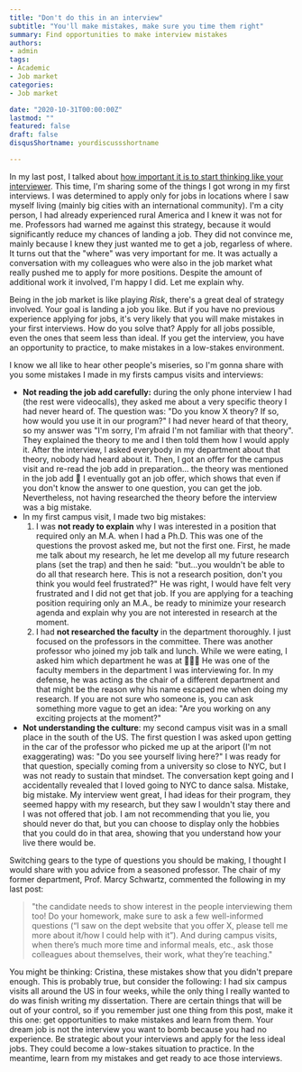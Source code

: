 ```yaml
---
title: "Don't do this in an interview"
subtitle: "You'll make mistakes, make sure you time them right"
summary: Find opportunities to make interview mistakes
authors:
- admin
tags:
- Academic
- Job market
categories:
- Job market

date: "2020-10-31T00:00:00Z"
lastmod: ""
featured: false
draft: false
disqusShortname: yourdiscussshortname

---
```


In my last post, I talked about [how important it is to start thinking like your interviewer](https://crislozano.me/post/interview-mindset/). This time, I'm sharing some of the things I got wrong in my first interviews. I was determined to apply only for jobs in locations where I saw myself living (mainly big cities with an international community). I'm a city person, I had already experienced rural America and I knew it was not for me. Professors had warned me against this strategy, because it would significantly reduce my chances of landing a job. They did not convince me, mainly because I knew they just wanted me to get a job, regarless of where. It turns out that the "where" was very important for me. It was actually a conversation with my colleagues who were also in the job market what really pushed me to apply for more positions. Despite the amount of additional work it involved, I'm happy I did. Let me explain why. 

Being in the job market is like playing *Risk*, there's a great deal of strategy involved. Your goal is landing a job you like. But if you have no previous experience applying for jobs, it's very likely that you will make mistakes in your first interviews. How do you solve that? Apply for all jobs possible, even the ones that seem less than ideal. If you get the interview, you have an opportunity to practice, to make mistakes in a low-stakes environment. 

I know we all like to hear other people's miseries, so I'm gonna share with you some mistakes I made in my firsts campus visits and interviews:

- **Not reading the job add carefully:** during the only phone interview I had (the rest were videocalls), they asked me about a very specific theory I had never heard of. The question was: "Do you know X theory? If so, how would you use it in our program?" I had never heard of that theory, so my answer was "I'm sorry, I'm afraid I'm not familiar with that theory". They explained the theory to me and I then told them how I would apply it. After the interview, I asked everybody in my department about that theory, nobody had heard about it. Then, I got an offer for the campus visit and re-read the job add in preparation... the theory was mentioned in the job add 😬 I eventually got an job offer, which shows that even if you don't know the answer to one question, you can get the job. Nevertheless, not having researched the theory before the interview was a big mistake.
- In my first campus visit, I made two big mistakes:
    1. I was **not ready to explain** why I was interested in a position that required only an M.A. when I had a Ph.D. This was one of the questions the provost asked me, but not the first one. First, he made me talk about my research, he let me develop all my future research plans (set the trap) and then he said: "but...you wouldn't be able to do all that research here. This is not a research position, don't you think you would feel frustrated?" He was right, I would have felt very frustrated and I did not get that job. If you are applying for a teaching position requiring only an M.A., be ready to minimize your research agenda and explain why you are not interested in research at the moment. 
    2. I had **not researched the faculty** in the department thoroughly. I just focused on the professors in the committee. There was another professor who joined my job talk and lunch. While we were eating, I asked him which department he was at 🤦🏻‍♀️ He was one of the faculty members in the department I was interviewing for. In my defense, he was acting as the chair of a different department and that might be the reason why his name escaped me when doing my research. If you are not sure who someone is, you can ask something more vague to get an idea: "Are you working on any exciting projects at the moment?"
- **Not understanding the culture**: my second campus visit was in a small place in the south of the US. The first question I was asked upon getting in the car of the professor who picked me up at the ariport (I'm not exaggerating) was: "Do you see yourself living here?" I was ready for that question, specially coming from a university so close to NYC, but I was not ready to sustain that mindset. The conversation kept going and I accidentally revealed that I loved going to NYC to dance salsa. Mistake, big mistake. My interview went great, I had ideas for their program, they seemed happy with my research, but they saw I wouldn't stay there and I was not offered that job. I am not recommending that you lie, you should never do that, but you can choose to display only the hobbies that you could do in that area, showing that you understand how your live there would be.

Switching gears to the type of questions you should be making, I thought I would share with you advice from a seasoned professor. The chair of my former department, Prof. Marcy Schwartz, commented the following in my last post:

> "the candidate needs to show interest in the people interviewing them too! Do your homework, make sure to ask a few well-informed questions (“I saw on the dept website that you offer X, please tell me more about it/how I could help with it”). And during campus visits, when there’s much more time and informal meals, etc., ask those colleagues about themselves, their work, what they’re teaching."

You might be thinking: Cristina, these mistakes show that you didn't prepare enough. This is probably true, but consider the following: I had six campus visits all around the US in four weeks, while the only thing I really wanted to do was finish writing my dissertation. There are certain things that will be out of your control, so if you remember just one thing from this post, make it this one: get opportunities to make mistakes and learn from them. Your dream job is not the interview you want to bomb because you had no experience. Be strategic about your interviews and apply for the less ideal jobs. They could become a low-stakes situation to practice. In the meantime, learn from my mistakes and get ready to ace those interviews.

